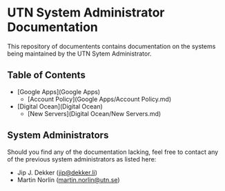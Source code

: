 # UTN System Administrator Documentation

This repository of documentents contains documentation on the systems being
maintained by the UTN Sytem Administrator.

## Table of Contents
- [Google Apps](Google Apps)
  - [Account Policy](Google Apps/Account Policy.md)
- [Digital Ocean](Digital Ocean)
  - [New Servers](Digital Ocean/New Servers.md)

## System Administrators

Should you find any of the documentation lacking, feel free to contact any of
the previous system administrators as listed here:
- Jip J. Dekker ([jip@dekker.li](mailto:jip@dekker.li))
- Martin Norlin ([martin.norlin@utn.se](mailto:martin.norlin@utn.se))
